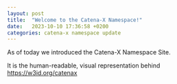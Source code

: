 ```yaml
---
layout: post
title:  "Welcome to the Catena-X Namespace!"
date:   2023-10-10 17:36:58 +0200
categories: catena-x namespace update
---
```

As of today we introduced the Catena-X Namespace Site.

It is the human-readable, visual representation behind <https://w3id.org/catenax>
